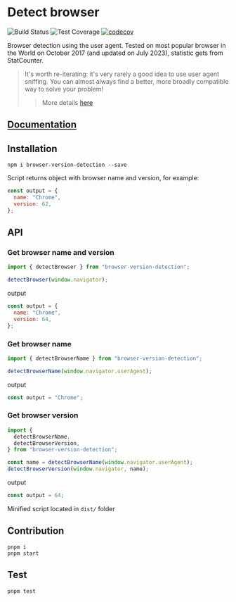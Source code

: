 # Detect browser

![Build Status](https://github.com/pure-js/browser-detection/actions/workflows/build.yml/badge.svg)
![Test Coverage](https://github.com/pure-js/browser-detection/actions/workflows/test.yml/badge.svg)
[![codecov](https://codecov.io/gh/pure-js/browser-detection/branch/master/graph/badge.svg)](https://codecov.io/gh/pure-js/browser-detection)

Browser detection using the user agent.
Tested on most popular browser in the World on October 2017 (and updated on July 2023), statistic gets from StatCounter.

> It's worth re-iterating: it's very rarely a good idea to use user agent sniffing. You can almost always find a better, more broadly compatible way to solve your problem!
>
> > More details [here](https://developer.mozilla.org/en-US/docs/Web/HTTP/Browser_detection_using_the_user_agent)

## [Documentation](http://pure-js.github.io/browser-detection/)
## Installation

```
npm i browser-version-detection --save
```

Script returns object with browser name and version, for example:

```javascript
const output = {
  name: "Chrome",
  version: 62,
};
```

## API

### Get browser name and version

```javascript
import { detectBrowser } from "browser-version-detection";

detectBrowser(window.navigator);
```

output

```javascript
const output = {
  name: "Chrome",
  version: 64,
};
```

### Get browser name

```javascript
import { detectBrowserName } from "browser-version-detection";

detectBrowserName(window.navigator.userAgent);
```

output

```javascript
const output = "Chrome";
```

### Get browser version

```javascript
import {
  detectBrowserName,
  detectBrowserVersion,
} from "browser-version-detection";

const name = detectBrowserName(window.navigator.userAgent);
detectBrowserVersion(window.navigator, name);
```

output

```javascript
const output = 64;
```

Minified script located in `dist/` folder

## Contribution

    pnpm i
    pnpm start

## Test

    pnpm test
